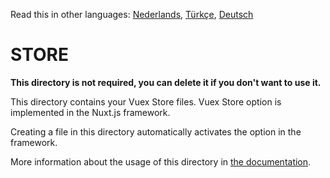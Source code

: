 Read this in other languages: [Nederlands](READMEnl.md), [Türkçe](READMEtr.md), [Deutsch](READMEde.md)

# STORE

**This directory is not required, you can delete it if you don't want to use it.**

This directory contains your Vuex Store files.
Vuex Store option is implemented in the Nuxt.js framework.

Creating a file in this directory automatically activates the option in the framework.

More information about the usage of this directory in [the documentation](https://nuxtjs.org/guide/vuex-store).
